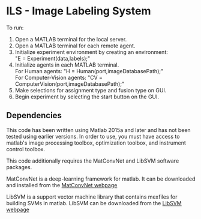# ILS - Image Labeling System
To run: <br />
1. Open a MATLAB terminal for the local server. <br />
2. Open a MATLAB terminal for each remote agent. <br />
3. Initialize experiment environment by creating an environment: <br />
  "E = Experiment(data,labels);" <br />
4. Initialize agents in each MATLAB terminal. <br />
  For Human agents: "H = Human(port,imageDatabasePath);" <br />
  For Computer-Vision agents: "CV = ComputerVision(port,imageDatabasePath);" <br />
5. Make selections for assignment type and fusion type on GUI. <br />
5. Begin experiment by selecting the start button on the GUI. <br />

## Dependencies
This code has been written using Matlab 2015a and later and has not been tested using earlier versions. In order to use, you must have access to matlab's image processing toolbox, optimization toolbox, and instrument control toolbox. 

This code additionally requires the MatConvNet and LibSVM software packages.

MatConvNet is a deep-learning framework for matlab. It can be downloaded and installed from the [MatConvNet webpage](http://www.vlfeat.org/matconvnet/install/)

LibSVM is a support vector machine library that contains mexfiles for building SVMs in matlab. LibSVM can be downloaded from the [LibSVM webpage](https://www.csie.ntu.edu.tw/~cjlin/libsvm/)



